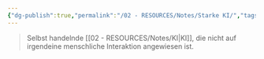 ```yaml
---
{"dg-publish":true,"permalink":"/02 - RESOURCES/Notes/Starke KI/","tags":["AI","GFN/prüfungsrelevant/AP1/vorbereitung"],"noteIcon":"","updated":"2025-03-13T14:55:33.666+01:00"}
---
```


>Selbst handelnde [[02 - RESOURCES/Notes/KI\|KI]], die nicht auf
irgendeine menschliche Interaktion angewiesen ist.